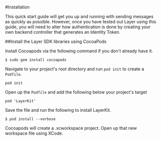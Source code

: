 #Installation

This quick start guide will get you up and running with sending messages as quickly as possible. However, once you have tested out Layer using this guide, you will need to alter how authentication is done by creating your own backend controller that generates an Identity Token.

##Install the Layer SDK libraries using CocoaPods

Install Cocoapods via the following command if you don't already have it.

```
$ sudo gem install cocoapods
```

Navigate to your project's root directory and run `pod init` to create a `Podfile`.

```
pod init
```

Open up the `Podfile` and add the following below your project's target

```
pod 'LayerKit'
```

Save the file and run the following to install LayerKit.

```
$ pod install --verbose
```

Cocoapods will create a .xcworkspace project. Open up that new workspace file using XCode.
